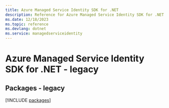 ```yaml
---
title: Azure Managed Service Identity SDK for .NET
description: Reference for Azure Managed Service Identity SDK for .NET
ms.date: 12/18/2023
ms.topic: reference
ms.devlang: dotnet
ms.service: managedserviceidentity
---
```

# Azure Managed Service Identity SDK for .NET - legacy
## Packages - legacy
[!INCLUDE [packages](managed-service-identity-index.md)]